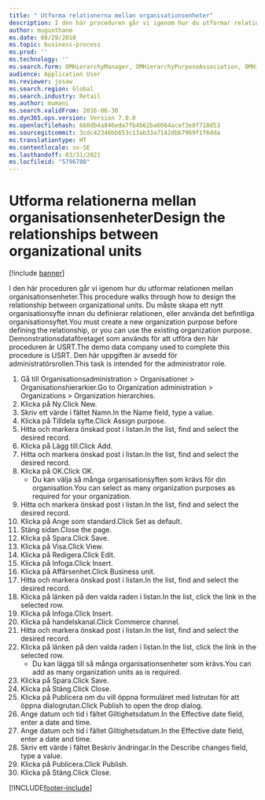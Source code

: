 ```yaml
---
title: " Utforma relationerna mellan organisationsenheter"
description: I den här proceduren går vi igenom hur du utformar relationen mellan organisationsenheter.
author: mugunthanm
ms.date: 08/29/2018
ms.topic: business-process
ms.prod: ''
ms.technology: ''
ms.search.form: OMHierarchyManager, OMHierarchyPurposeAssociation, OMHierarchySelection, HierarchyDesigner, OMNodeSelection,  HierarchyPublishAndCloseForm
audience: Application User
ms.reviewer: josaw
ms.search.region: Global
ms.search.industry: Retail
ms.author: mumani
ms.search.validFrom: 2016-06-30
ms.dyn365.ops.version: Version 7.0.0
ms.openlocfilehash: 660db4a846eda7fb4b62ba6664acef3e8f718d53
ms.sourcegitcommit: 3cdc42346bb653c13ab33a7142dbb7969f1f6dda
ms.translationtype: HT
ms.contentlocale: sv-SE
ms.lasthandoff: 03/31/2021
ms.locfileid: "5796788"
---
```

# <a name="design-the-relationships-between-organizational-units"></a><span data-ttu-id="ac6db-103"> Utforma relationerna mellan organisationsenheter</span><span class="sxs-lookup"><span data-stu-id="ac6db-103">Design the relationships between organizational units</span></span>

[!include [banner](../includes/banner.md)]

<span data-ttu-id="ac6db-104">I den här proceduren går vi igenom hur du utformar relationen mellan organisationsenheter.</span><span class="sxs-lookup"><span data-stu-id="ac6db-104">This procedure walks through how to design the relationship between organizational units.</span></span> <span data-ttu-id="ac6db-105">Du måste skapa ett nytt organisationsyfte innan du definierar relationen, eller använda det befintliga organisationsyftet.</span><span class="sxs-lookup"><span data-stu-id="ac6db-105">You must create a new organization purpose before defining the relationship, or you can use the existing organization purpose.</span></span> <span data-ttu-id="ac6db-106">Demonstrationsdataföretaget som används för att utföra den här proceduren är USRT.</span><span class="sxs-lookup"><span data-stu-id="ac6db-106">The demo data company used to complete this procedure is USRT.</span></span> <span data-ttu-id="ac6db-107">Den här uppgiften är avsedd för administratörsrollen.</span><span class="sxs-lookup"><span data-stu-id="ac6db-107">This task is intended for the administrator role.</span></span>

1. <span data-ttu-id="ac6db-108">Gå till Organisationsadministration > Organisationer > Organisationshierarkier.</span><span class="sxs-lookup"><span data-stu-id="ac6db-108">Go to Organization administration > Organizations > Organization hierarchies.</span></span>
2. <span data-ttu-id="ac6db-109">Klicka på Ny.</span><span class="sxs-lookup"><span data-stu-id="ac6db-109">Click New.</span></span>
3. <span data-ttu-id="ac6db-110">Skriv ett värde i fältet Namn.</span><span class="sxs-lookup"><span data-stu-id="ac6db-110">In the Name field, type a value.</span></span>
4. <span data-ttu-id="ac6db-111">Klicka på Tilldela syfte.</span><span class="sxs-lookup"><span data-stu-id="ac6db-111">Click Assign purpose.</span></span>
5. <span data-ttu-id="ac6db-112">Hitta och markera önskad post i listan.</span><span class="sxs-lookup"><span data-stu-id="ac6db-112">In the list, find and select the desired record.</span></span>
6. <span data-ttu-id="ac6db-113">Klicka på Lägg till.</span><span class="sxs-lookup"><span data-stu-id="ac6db-113">Click Add.</span></span>
7. <span data-ttu-id="ac6db-114">Hitta och markera önskad post i listan.</span><span class="sxs-lookup"><span data-stu-id="ac6db-114">In the list, find and select the desired record.</span></span>
8. <span data-ttu-id="ac6db-115">Klicka på OK.</span><span class="sxs-lookup"><span data-stu-id="ac6db-115">Click OK.</span></span>
    * <span data-ttu-id="ac6db-116">Du kan välja så många organisationsyften som krävs för din organisation.</span><span class="sxs-lookup"><span data-stu-id="ac6db-116">You can select as many organization purposes as required for your organization.</span></span>  
9. <span data-ttu-id="ac6db-117">Hitta och markera önskad post i listan.</span><span class="sxs-lookup"><span data-stu-id="ac6db-117">In the list, find and select the desired record.</span></span>
10. <span data-ttu-id="ac6db-118">Klicka på Ange som standard.</span><span class="sxs-lookup"><span data-stu-id="ac6db-118">Click Set as default.</span></span>
11. <span data-ttu-id="ac6db-119">Stäng sidan.</span><span class="sxs-lookup"><span data-stu-id="ac6db-119">Close the page.</span></span>
12. <span data-ttu-id="ac6db-120">Klicka på Spara.</span><span class="sxs-lookup"><span data-stu-id="ac6db-120">Click Save.</span></span>
13. <span data-ttu-id="ac6db-121">Klicka på Visa.</span><span class="sxs-lookup"><span data-stu-id="ac6db-121">Click View.</span></span>
14. <span data-ttu-id="ac6db-122">Klicka på Redigera.</span><span class="sxs-lookup"><span data-stu-id="ac6db-122">Click Edit.</span></span>
15. <span data-ttu-id="ac6db-123">Klicka på Infoga.</span><span class="sxs-lookup"><span data-stu-id="ac6db-123">Click Insert.</span></span>
16. <span data-ttu-id="ac6db-124">Klicka på Affärsenhet.</span><span class="sxs-lookup"><span data-stu-id="ac6db-124">Click Business unit.</span></span>
17. <span data-ttu-id="ac6db-125">Hitta och markera önskad post i listan.</span><span class="sxs-lookup"><span data-stu-id="ac6db-125">In the list, find and select the desired record.</span></span>
18. <span data-ttu-id="ac6db-126">Klicka på länken på den valda raden i listan.</span><span class="sxs-lookup"><span data-stu-id="ac6db-126">In the list, click the link in the selected row.</span></span>
19. <span data-ttu-id="ac6db-127">Klicka på Infoga.</span><span class="sxs-lookup"><span data-stu-id="ac6db-127">Click Insert.</span></span>
20. <span data-ttu-id="ac6db-128">Klicka på handelskanal.</span><span class="sxs-lookup"><span data-stu-id="ac6db-128">Click Commerce channel.</span></span>
21. <span data-ttu-id="ac6db-129">Hitta och markera önskad post i listan.</span><span class="sxs-lookup"><span data-stu-id="ac6db-129">In the list, find and select the desired record.</span></span>
22. <span data-ttu-id="ac6db-130">Klicka på länken på den valda raden i listan.</span><span class="sxs-lookup"><span data-stu-id="ac6db-130">In the list, click the link in the selected row.</span></span>
    * <span data-ttu-id="ac6db-131">Du kan lägga till så många organisationsenheter som krävs.</span><span class="sxs-lookup"><span data-stu-id="ac6db-131">You can add as many organization units as is required.</span></span>  
23. <span data-ttu-id="ac6db-132">Klicka på Spara.</span><span class="sxs-lookup"><span data-stu-id="ac6db-132">Click Save.</span></span>
24. <span data-ttu-id="ac6db-133">Klicka på Stäng.</span><span class="sxs-lookup"><span data-stu-id="ac6db-133">Click Close.</span></span>
25. <span data-ttu-id="ac6db-134">Klicka på Publicera om du vill öppna formuläret med listrutan för att öppna dialogrutan.</span><span class="sxs-lookup"><span data-stu-id="ac6db-134">Click Publish to open the drop dialog.</span></span>
26. <span data-ttu-id="ac6db-135">Ange datum och tid i fältet Giltighetsdatum.</span><span class="sxs-lookup"><span data-stu-id="ac6db-135">In the Effective date field, enter a date and time.</span></span>
27. <span data-ttu-id="ac6db-136">Ange datum och tid i fältet Giltighetsdatum.</span><span class="sxs-lookup"><span data-stu-id="ac6db-136">In the Effective date field, enter a date and time.</span></span>
28. <span data-ttu-id="ac6db-137">Skriv ett värde i fältet Beskriv ändringar.</span><span class="sxs-lookup"><span data-stu-id="ac6db-137">In the Describe changes field, type a value.</span></span>
29. <span data-ttu-id="ac6db-138">Klicka på Publicera.</span><span class="sxs-lookup"><span data-stu-id="ac6db-138">Click Publish.</span></span>
30. <span data-ttu-id="ac6db-139">Klicka på Stäng.</span><span class="sxs-lookup"><span data-stu-id="ac6db-139">Click Close.</span></span>



[!INCLUDE[footer-include](../../includes/footer-banner.md)]